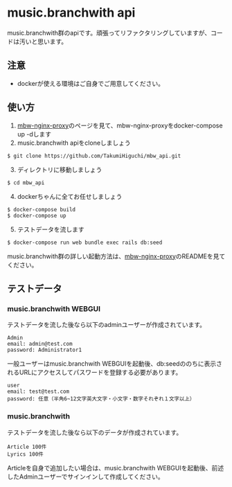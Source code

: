 # music.branchwith api

music.branchwith群のapiです。頑張ってリファクタリングしていますが、コードは汚いと思います。

## 注意
- dockerが使える環境はご自身でご用意してください。

## 使い方
1. [mbw-nginx-proxy](https://github.com/TakumiHiguchi/mbw-nginx-proxy)のページを見て、mbw-nginx-proxyをdocker-compose up -dします
2. music.branchwith apiをcloneしましょう
  ```
  $ git clone https://github.com/TakumiHiguchi/mbw_api.git
  ```

3. ディレクトリに移動しましょう
  ```
  $ cd mbw_api
  ```
  
4. dockerちゃんに全てお任せしましょう
  ```
  $ docker-compose build
  $ docker-compose up
  ```

5. テストデータを流します
  ```
  $ docker-compose run web bundle exec rails db:seed
  ```

music.branchwith群の詳しい起動方法は、[mbw-nginx-proxy](https://github.com/TakumiHiguchi/mbw-nginx-proxy)のREADMEを見てください。

## テストデータ
### music.branchwith WEBGUI
  テストデータを流した後なら以下のadminユーザーが作成されています。
  ```
  Admin
  email: admin@test.com
  password: Administrator1
  ```

  一般ユーザーはmusic.branchwith WEBGUIを起動後、db:seedののちに表示されるURLにアクセスしてパスワードを登録する必要があります。
  ```
  user
  email: test@test.com
  password: 任意（半角6~12文字英大文字・小文字・数字それぞれ１文字以上）
  ```

### music.branchwith
  テストデータを流した後なら以下のデータが作成されています。
  ```
  Article 100件
  Lyrics 100件
  ```
  Articleを自身で追加したい場合は、music.branchwith WEBGUIを起動後、前述したAdminユーザーでサインインして作成してください。
